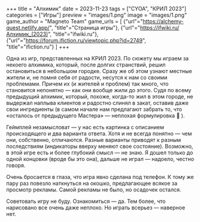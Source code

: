 +++
title = "Алхимик"
date = 2023-11-23
tags = ["CYOA", "КРИЛ 2023"]
categories = ["Игры"]
preview = "images/1.png"
image = "images/1.png"
game_author = "Magneto Team"
game_urls = [
    {"url"="https://alchemy-quest.netlify.app/", "title"="Страница игры"},
    {"url"="https://ifwiki.ru/Алхимик_(2023)", "title"="ifwiki.ru"},
    {"url"="https://forum.ifiction.ru/viewtopic.php?id=2749", "title"="ifiction.ru"}
]
+++

Одна из игр, представленных на КРИЛ 2023. По сюжету мы играем за некоего алхимика, который, после долгих странствий, решил остановиться в небольшом городке. Сразу же об этом узнают местные жители и, не помня себя от радости, несутся к нам со своими проблемами. Причем их (и жителей и проблем) так много, что становится непонятно — как они вообще жили до этого. Судя по всему предыдущий алхимик, который, похоже, когда-то жил в этом городе, не выдержал наплыва клиентов и радостно слинял в закат, оставив даже свои ингредиенты (в самом начале нам предлагают забрать то, что «осталось от предыдущего Мастера» — неплохая формулировка 🙂 ).

Геймплей незамысловат — у нас есть картинка с описанием происходящего и два варианта ответа. Хотя и не всегда понятно — чем они, собственно, отличаются. Разные варианты приводят к разным последствиям (индикаторы вверху меняют свое состояние). Возможно, в этой игре есть и более глубокий смысл — не знаю. Я дошел только до одной концовки (вроде бы это она), дальше не играл — надоело, честно говоря.

Очень бросается в глаза, что игра явно сделана под телефон. К тому же пару раз повезло наткнуться на окошко, предлагающее всякое за просмотр рекламы. Самой рекламы не было, но осадочек остался.

Советовать игру не буду. Ознакомиться — да. Тем более, что нарисовано все очень даже неплохо. Но играть всерьез — наверное нет.